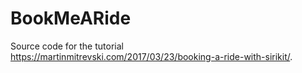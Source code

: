 # BookMeARide

Source code for the tutorial https://martinmitrevski.com/2017/03/23/booking-a-ride-with-sirikit/.
